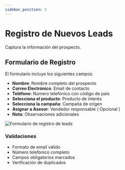 ```yaml
---
sidebar_position: 3
---
```

# Registro de Nuevos Leads

Captura la información del prospecto.

## Formulario de Registro

El formulario incluye los siguientes campos:

- **Nombre**: Nombre completo del prospecto
- **Correo Electrónico**: Email de contacto
- **Teléfono**: Número telefónico con código de país
- **Selecciona el producto**: Producto de interés
- **Selecciona la campaña**: Campaña de origen
- **Asignar a Asesor**: Vendedor responsable ( Opcional )
- **Nota**: Observaciones adicionales

![Formulario de registro de leads](https://xperience-docs-prod.s3.us-east-2.amazonaws.com/Manuales_devs/documentation/leads/leads-form.png)

### Validaciones

- Formato de email válido
- Número telefónico completo
- Campos obligatorios marcados
- Verificación de duplicados